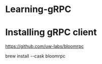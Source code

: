 # Learning-gRPC

# Installing gRPC client
https://github.com/uw-labs/bloomrpc

brew install --cask bloomrpc

